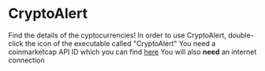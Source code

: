 # CryptoAlert
Find the details of the cyptocurrencies!
In order to use CryptoAlert, double-click the icon of the executable called "CryptoAlert"
You need a coinmarketcap API ID which you can find [here](https://pro.coinmarketcap.com)
You will also **need** an internet connection
